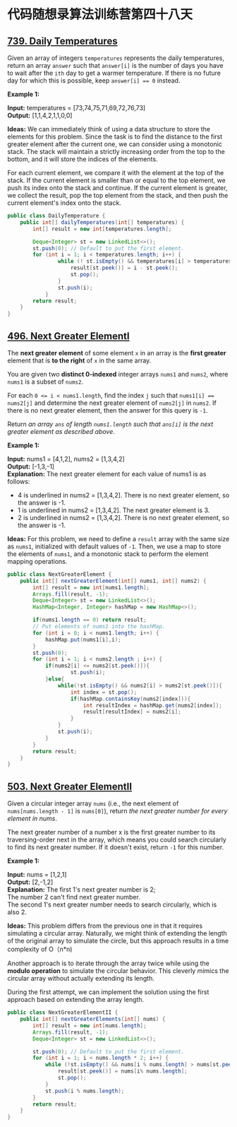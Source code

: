 # 代码随想录算法训练营第四十八天
## [739. Daily Temperatures](https://leetcode.com/problems/daily-temperatures/description/)

Given an array of integers `temperatures` represents the daily temperatures, return an array `answer` such that `answer[i]` is the number of days you have to wait after the `ith` day to get a warmer temperature. If there 
is no future day for which this is possible, keep `answer[i] == 0` instead.

**Example 1:**

**Input:** temperatures = [73,74,75,71,69,72,76,73] <br>
**Output:** [1,1,4,2,1,1,0,0]

**Ideas:**
We can immediately think of using a data structure to store the elements for this problem. Since the task is to find the distance to the first greater element after the current one, we can consider using a monotonic 
stack. The stack will maintain a strictly increasing order from the top to the bottom, and it will store the indices of the elements.

For each current element, we compare it with the element at the top of the stack. If the current element is smaller than or equal to the top element, we push its index onto the stack and continue. If the current 
element is greater, we collect the result, pop the top element from the stack, and then push the current element's index onto the stack.

```Java
public class DailyTemperature {
    public int[] dailyTemperatures(int[] temperatures) {
        int[] result = new int[temperatures.length];

        Deque<Integer> st = new LinkedList<>();
        st.push(0); // Default to put the first element.
        for (int i = 1; i < temperatures.length; i++) {
                while (! st.isEmpty() && temperatures[i] > temperatures[st.peek()]) {
                    result[st.peek()] = i - st.peek();
                    st.pop();
                }
                st.push(i);
            }
        return result;
    }
}
```

## [496. Next Greater ElementI](https://leetcode.com/problems/next-greater-element-i/)

The **next greater element** of some element `x` in an array is the **first greater** element that is **to the right** of `x` in the same array.

You are given two **distinct 0-indexed** integer arrays `nums1` and `nums2`, where `nums1` is a subset of `nums2`.

For each `0 <= i < nums1.length`, find the index `j` such that `nums1[i] == nums2[j]` and determine the next greater element of `nums2[j]` in `nums2`. If there is no next greater element, then the answer for this 
query is `-1`.

Return *an array `ans` of length `nums1.length` such that `ans[i]` is the next greater element as described above*.

**Example 1:**

**Input:** nums1 = [4,1,2], nums2 = [1,3,4,2] <br>
**Output:** [-1,3,-1] <br>
**Explanation:** The next greater element for each value of nums1 is as follows: <br>
- 4 is underlined in nums2 = [1,3,4,2]. There is no next greater element, so the answer is -1. <br>
- 1 is underlined in nums2 = [1,3,4,2]. The next greater element is 3. <br>
- 2 is underlined in nums2 = [1,3,4,2]. There is no next greater element, so the answer is -1. <br>

**Ideas:**
For this problem, we need to define a `result` array with the same size as `nums1`, initialized with default values of `-1`. Then, we use a map to store the elements of `nums1`, and a monotonic stack to perform the 
element mapping operations.

```Java
public class NextGreaterElement {
    public int[] nextGreaterElement(int[] nums1, int[] nums2) {
        int[] result = new int[nums1.length];
        Arrays.fill(result, -1);
        Deque<Integer> st = new LinkedList<>();
        HashMap<Integer, Integer> hashMap = new HashMap<>();

        if(nums1.length == 0) return result;
        // Put elements of nums1 into the hashMap.
        for (int i = 0; i < nums1.length; i++) {
            hashMap.put(nums1[i],i);
        }
        st.push(0);
        for (int i = 1; i < nums2.length ; i++) {
            if(nums2[i] <= nums2[st.peek()]){
                    st.push(i);
            }else{
                while(!st.isEmpty() && nums2[i] > nums2[st.peek()]){
                    int index = st.pop();
                    if(hashMap.containsKey(nums2[index])){
                        int resultIndex = hashMap.get(nums2[index]);
                        result[resultIndex] = nums2[i];
                    }
                }
                st.push(i);
            }
        }
        return result;
    }
}
```

## [503. Next Greater ElementII](https://leetcode.com/problems/next-greater-element-ii/description/)

Given a circular integer array `nums` (i.e., the next element of `nums[nums.length - 1]` is `nums[0]`), return *the next greater number for every element in nums*.

The next greater number of a number x is the first greater number to its traversing-order next in the array, which means you could search circularly to find its next greater number. If it doesn't exist, return `-1` 
for this number.

**Example 1:**

**Input:** nums = [1,2,1] <br>
**Output:** [2,-1,2] <br>
**Explanation:** The first 1's next greater number is 2; <br> 
The number 2 can't find next greater number. <br>
The second 1's next greater number needs to search circularly, which is also 2.

**Ideas:**
This problem differs from the previous one in that it requires simulating a circular array. Naturally, we might think of extending the length of the original array to simulate the circle, but this approach results in 
a time complexity of O（n*n)

Another approach is to iterate through the array twice while using the **modulo operation** to simulate the circular behavior. This cleverly mimics the circular array without actually extending its length.

During the first attempt, we can implement the solution using the first approach based on extending the array length.

```Java
public class NextGreaterElementII {
    public int[] nextGreaterElements(int[] nums) {
        int[] result = new int[nums.length];
        Arrays.fill(result, -1);
        Deque<Integer> st = new LinkedList<>();

        st.push(0); // Default to put the first element.
        for (int i = 1; i < nums.length * 2; i++) {
            while (!st.isEmpty() && nums[i % nums.length] > nums[st.peek()]) {
                result[st.peek()] = nums[i% nums.length];
                st.pop();
            }
            st.push(i % nums.length);
        }
        return result;
    }
}
```





















